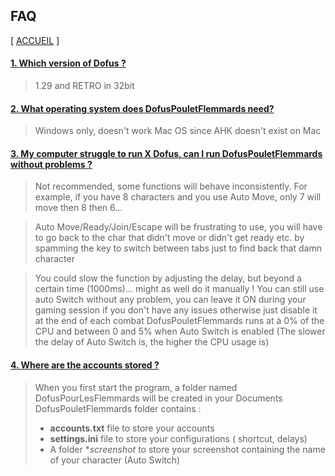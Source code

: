 

## FAQ

[ [ACCUEIL](README.md) ]

#### [1. Which version of Dofus ?](#nr1) ####

> 1.29 and RETRO in 32bit

#### [2. What operating system does DofusPouletFlemmards need?](#nr1) ####

> Windows only, doesn't work Mac OS since AHK doesn't exist on Mac


#### [3. My computer struggle to run X Dofus, can I run DofusPouletFlemmards without problems ?](#nr1) ####

> Not recommended, some functions will behave inconsistently.
> For example, if you have 8 characters and you use Auto Move, only 7 will move then 8 then 6...

> Auto Move/Ready/Join/Escape will be frustrating to use, you will have to go back to the char that didn't move or didn't get ready etc. by
spamming the key to switch between tabs just to find back that damn character

> You could slow the function by adjusting the delay, but beyond a certain time (1000ms)... might as well do it manually !
> You can still use auto Switch without any problem, you can leave it ON during your gaming session if you don't have any issues otherwise
just disable it at the end of each combat 
> DofusPouletFlemmards runs at  à 0% of the CPU and between 0 and 5% when Auto Switch is enabled
>(The slower the delay of Auto Switch is, the higher the CPU usage is)

#### [4. Where are the accounts stored ?](#nr1) ####

> When you first start the program, a folder named DofusPourLesFlemmards will be created in your Documents
> DofusPouletFlemmards folder contains :
> *  **accounts.txt** file to store your accounts
> *  **settings.ini** file  to store your configurations ( shortcut, delays)
> * A folder **screenshot* to store your screenshot containing the name of your character (Auto Switch)
